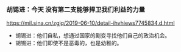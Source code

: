 ### 胡锡进：今天 没有第二支能够捍卫我们利益的力量
https://mil.sina.cn/zgjq/2019-06-10/detail-ihvhiews7745834.d.html
- 胡锡进：他们自私，想通过国家的剧变寻找他们自己的政治机会。
- 胡锡进：他们即使不是恶毒的，也是幼稚的。